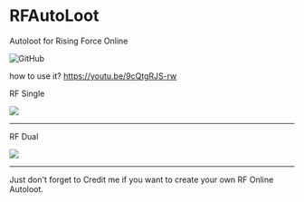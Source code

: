 # RFAutoLoot
Autoloot for Rising Force Online

<img alt="GitHub" src="https://img.shields.io/github/license/hkhairinas/RFAutoLoot?color=green">

how to use it?
https://youtu.be/9cQtgRJS-rw

RF Single

<img src="images/rfsingle.png">

---
RF Dual

<img src="images/rfdual.png">

---
Just don't forget to Credit me if you want to create your own RF Online Autoloot.
